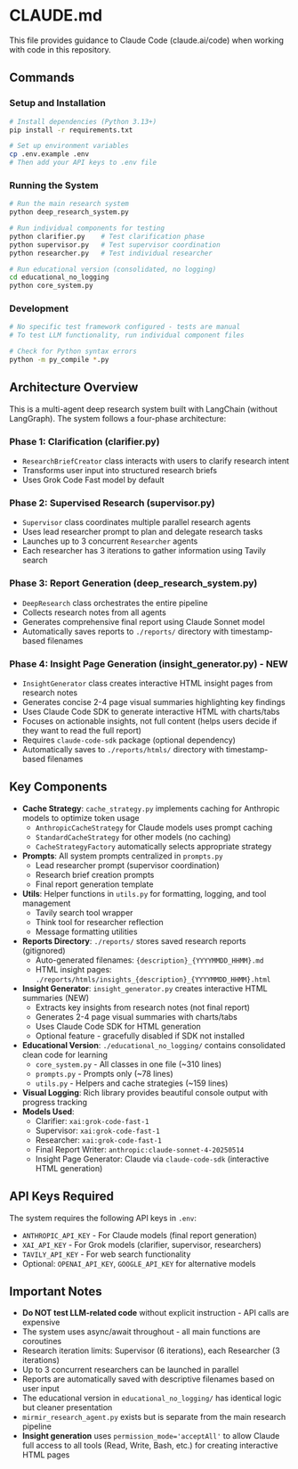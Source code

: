 # CLAUDE.md

This file provides guidance to Claude Code (claude.ai/code) when working with code in this repository.

## Commands

### Setup and Installation
```bash
# Install dependencies (Python 3.13+)
pip install -r requirements.txt

# Set up environment variables
cp .env.example .env
# Then add your API keys to .env file
```

### Running the System
```bash
# Run the main research system
python deep_research_system.py

# Run individual components for testing
python clarifier.py    # Test clarification phase
python supervisor.py   # Test supervisor coordination
python researcher.py   # Test individual researcher

# Run educational version (consolidated, no logging)
cd educational_no_logging
python core_system.py
```

### Development
```bash
# No specific test framework configured - tests are manual
# To test LLM functionality, run individual component files

# Check for Python syntax errors
python -m py_compile *.py
```

## Architecture Overview

This is a multi-agent deep research system built with LangChain (without LangGraph). The system follows a four-phase architecture:

### Phase 1: Clarification (clarifier.py)
- `ResearchBriefCreator` class interacts with users to clarify research intent
- Transforms user input into structured research briefs
- Uses Grok Code Fast model by default

### Phase 2: Supervised Research (supervisor.py)
- `Supervisor` class coordinates multiple parallel research agents
- Uses lead researcher prompt to plan and delegate research tasks
- Launches up to 3 concurrent `Researcher` agents
- Each researcher has 3 iterations to gather information using Tavily search

### Phase 3: Report Generation (deep_research_system.py)
- `DeepResearch` class orchestrates the entire pipeline
- Collects research notes from all agents
- Generates comprehensive final report using Claude Sonnet model
- Automatically saves reports to `./reports/` directory with timestamp-based filenames

### Phase 4: Insight Page Generation (insight_generator.py) - NEW
- `InsightGenerator` class creates interactive HTML insight pages from research notes
- Generates concise 2-4 page visual summaries highlighting key findings
- Uses Claude Code SDK to generate interactive HTML with charts/tabs
- Focuses on actionable insights, not full content (helps users decide if they want to read the full report)
- Requires `claude-code-sdk` package (optional dependency)
- Automatically saves to `./reports/htmls/` directory with timestamp-based filenames

## Key Components

- **Cache Strategy**: `cache_strategy.py` implements caching for Anthropic models to optimize token usage
  - `AnthropicCacheStrategy` for Claude models uses prompt caching
  - `StandardCacheStrategy` for other models (no caching)
  - `CacheStrategyFactory` automatically selects appropriate strategy
- **Prompts**: All system prompts centralized in `prompts.py`
  - Lead researcher prompt (supervisor coordination)
  - Research brief creation prompts
  - Final report generation template
- **Utils**: Helper functions in `utils.py` for formatting, logging, and tool management
  - Tavily search tool wrapper
  - Think tool for researcher reflection
  - Message formatting utilities
- **Reports Directory**: `./reports/` stores saved research reports (gitignored)
  - Auto-generated filenames: `{description}_{YYYYMMDD_HHMM}.md`
  - HTML insight pages: `./reports/htmls/insights_{description}_{YYYYMMDD_HHMM}.html`
- **Insight Generator**: `insight_generator.py` creates interactive HTML summaries (NEW)
  - Extracts key insights from research notes (not final report)
  - Generates 2-4 page visual summaries with charts/tabs
  - Uses Claude Code SDK for HTML generation
  - Optional feature - gracefully disabled if SDK not installed
- **Educational Version**: `./educational_no_logging/` contains consolidated clean code for learning
  - `core_system.py` - All classes in one file (~310 lines)
  - `prompts.py` - Prompts only (~78 lines)
  - `utils.py` - Helpers and cache strategies (~159 lines)
- **Visual Logging**: Rich library provides beautiful console output with progress tracking
- **Models Used**:
  - Clarifier: `xai:grok-code-fast-1`
  - Supervisor: `xai:grok-code-fast-1`
  - Researcher: `xai:grok-code-fast-1`
  - Final Report Writer: `anthropic:claude-sonnet-4-20250514`
  - Insight Page Generator: Claude via `claude-code-sdk` (interactive HTML generation)

## API Keys Required

The system requires the following API keys in `.env`:
- `ANTHROPIC_API_KEY` - For Claude models (final report generation)
- `XAI_API_KEY` - For Grok models (clarifier, supervisor, researchers)
- `TAVILY_API_KEY` - For web search functionality
- Optional: `OPENAI_API_KEY`, `GOOGLE_API_KEY` for alternative models

## Important Notes

- **Do NOT test LLM-related code** without explicit instruction - API calls are expensive
- The system uses async/await throughout - all main functions are coroutines
- Research iteration limits: Supervisor (6 iterations), each Researcher (3 iterations)
- Up to 3 concurrent researchers can be launched in parallel
- Reports are automatically saved with descriptive filenames based on user input
- The educational version in `educational_no_logging/` has identical logic but cleaner presentation
- `mirmir_research_agent.py` exists but is separate from the main research pipeline
- **Insight generation** uses `permission_mode='acceptAll'` to allow Claude full access to all tools (Read, Write, Bash, etc.) for creating interactive HTML pages